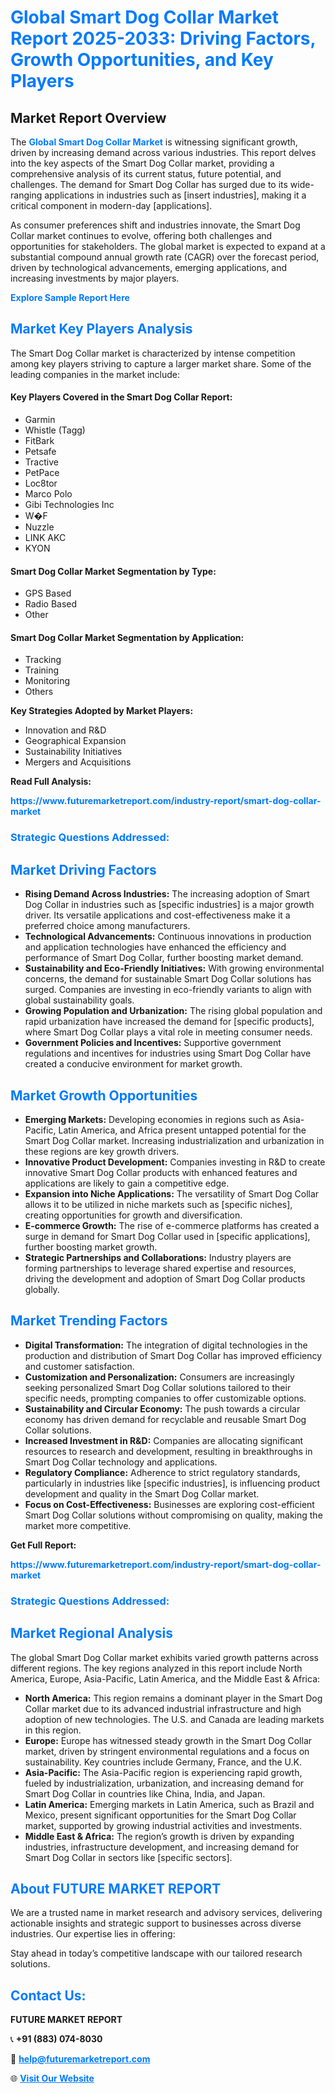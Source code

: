 <h1 style="color: #007BFF;">Global Smart Dog Collar Market Report 2025-2033: Driving Factors, Growth Opportunities, and Key Players</h1>

<section id="overview">
<h2>Market Report Overview</h2>
<p>The <a href="https://www.futuremarketreport.com/industry-report/smart-dog-collar-market" style="color: #007BFF; text-decoration: none;"><strong>Global Smart Dog Collar Market</strong></a> is witnessing significant growth, driven by increasing demand across various industries. This report delves into the key aspects of the Smart Dog Collar market, providing a comprehensive analysis of its current status, future potential, and challenges. The demand for Smart Dog Collar has surged due to its wide-ranging applications in industries such as [insert industries], making it a critical component in modern-day [applications].</p>
<p>As consumer preferences shift and industries innovate, the Smart Dog Collar market continues to evolve, offering both challenges and opportunities for stakeholders. The global market is expected to expand at a substantial compound annual growth rate (CAGR) over the forecast period, driven by technological advancements, emerging applications, and increasing investments by major players.</p>
</section>

<section id="overview">
<p><a href="https://www.futuremarketreport.com/request-sample/reportId=28683" style="color: #007BFF; text-decoration: none;"><strong>Explore Sample Report Here</strong></a></p>
</section>

<section id="key-players">
<h2 style="color: #007BFF;">Market Key Players Analysis</h2>
<p>The Smart Dog Collar market is characterized by intense competition among key players striving to capture a larger market share. Some of the leading companies in the market include:</p>
<h4>Key Players Covered in the Smart Dog Collar Report:</h4>
<ul><li>Garmin</li><li>Whistle (Tagg)</li><li>FitBark</li><li>Petsafe</li><li>Tractive</li><li>PetPace</li><li>Loc8tor</li><li>Marco Polo</li><li>Gibi Technologies Inc</li><li>W�F</li><li>Nuzzle</li><li>LINK AKC</li><li>KYON</li></ul>
<h4>Smart Dog Collar Market Segmentation by Type:</h4>
<ul><li>GPS Based</li><li>Radio Based</li><li>Other</li></ul>

<h4>Smart Dog Collar Market Segmentation by Application:</h4>
<ul><li>Tracking</li><li>Training</li><li>Monitoring</li><li>Others</li></ul>
<p><strong>Key Strategies Adopted by Market Players:</strong></p>
<ul>
<li>Innovation and R&D</li>
<li>Geographical Expansion</li>
<li>Sustainability Initiatives</li>
<li>Mergers and Acquisitions</li>
</ul>
</section>

<section>
<p><strong>Read Full Analysis: </strong></p><a href="https://www.futuremarketreport.com/industry-report/smart-dog-collar-market" style="color: #007BFF; text-decoration: none;"><strong>https://www.futuremarketreport.com/industry-report/smart-dog-collar-market</strong></a>
<h3 style="color: #007BFF;">Strategic Questions Addressed:</h3>
</section>

<section id="driving-factors">
<h2 style="color: #007BFF;">Market Driving Factors</h2>
<ul>
<li><strong>Rising Demand Across Industries:</strong> The increasing adoption of Smart Dog Collar in industries such as [specific industries] is a major growth driver. Its versatile applications and cost-effectiveness make it a preferred choice among manufacturers.</li>
<li><strong>Technological Advancements:</strong> Continuous innovations in production and application technologies have enhanced the efficiency and performance of Smart Dog Collar, further boosting market demand.</li>
<li><strong>Sustainability and Eco-Friendly Initiatives:</strong> With growing environmental concerns, the demand for sustainable Smart Dog Collar solutions has surged. Companies are investing in eco-friendly variants to align with global sustainability goals.</li>
<li><strong>Growing Population and Urbanization:</strong> The rising global population and rapid urbanization have increased the demand for [specific products], where Smart Dog Collar plays a vital role in meeting consumer needs.</li>
<li><strong>Government Policies and Incentives:</strong> Supportive government regulations and incentives for industries using Smart Dog Collar have created a conducive environment for market growth.</li>
</ul>
</section>

<section id="growth-opportunities">
<h2 style="color: #007BFF;">Market Growth Opportunities</h2>
<ul>
<li><strong>Emerging Markets:</strong> Developing economies in regions such as Asia-Pacific, Latin America, and Africa present untapped potential for the Smart Dog Collar market. Increasing industrialization and urbanization in these regions are key growth drivers.</li>
<li><strong>Innovative Product Development:</strong> Companies investing in R&D to create innovative Smart Dog Collar products with enhanced features and applications are likely to gain a competitive edge.</li>
<li><strong>Expansion into Niche Applications:</strong> The versatility of Smart Dog Collar allows it to be utilized in niche markets such as [specific niches], creating opportunities for growth and diversification.</li>
<li><strong>E-commerce Growth:</strong> The rise of e-commerce platforms has created a surge in demand for Smart Dog Collar used in [specific applications], further boosting market growth.</li>
<li><strong>Strategic Partnerships and Collaborations:</strong> Industry players are forming partnerships to leverage shared expertise and resources, driving the development and adoption of Smart Dog Collar products globally.</li>
</ul>
</section>

<section id="trending-factors">
<h2 style="color: #007BFF;">Market Trending Factors</h2>
<ul>
<li><strong>Digital Transformation:</strong> The integration of digital technologies in the production and distribution of Smart Dog Collar has improved efficiency and customer satisfaction.</li>
<li><strong>Customization and Personalization:</strong> Consumers are increasingly seeking personalized Smart Dog Collar solutions tailored to their specific needs, prompting companies to offer customizable options.</li>
<li><strong>Sustainability and Circular Economy:</strong> The push towards a circular economy has driven demand for recyclable and reusable Smart Dog Collar solutions.</li>
<li><strong>Increased Investment in R&D:</strong> Companies are allocating significant resources to research and development, resulting in breakthroughs in Smart Dog Collar technology and applications.</li>
<li><strong>Regulatory Compliance:</strong> Adherence to strict regulatory standards, particularly in industries like [specific industries], is influencing product development and quality in the Smart Dog Collar market.</li>
<li><strong>Focus on Cost-Effectiveness:</strong> Businesses are exploring cost-efficient Smart Dog Collar solutions without compromising on quality, making the market more competitive.</li>
</ul>
</section>

<section>
<p><strong>Get Full Report: </strong></p><a href="https://www.futuremarketreport.com/industry-report/smart-dog-collar-market" style="color: #007BFF; text-decoration: none;"><strong>https://www.futuremarketreport.com/industry-report/smart-dog-collar-market</strong></a>
<h3 style="color: #007BFF;">Strategic Questions Addressed:</h3>
</section>


<section id="regional-analysis">
<h2 style="color: #007BFF;">Market Regional Analysis</h2>
<p>The global Smart Dog Collar market exhibits varied growth patterns across different regions. The key regions analyzed in this report include North America, Europe, Asia-Pacific, Latin America, and the Middle East & Africa:</p>
<ul>
<li><strong>North America:</strong> This region remains a dominant player in the Smart Dog Collar market due to its advanced industrial infrastructure and high adoption of new technologies. The U.S. and Canada are leading markets in this region.</li>
<li><strong>Europe:</strong> Europe has witnessed steady growth in the Smart Dog Collar market, driven by stringent environmental regulations and a focus on sustainability. Key countries include Germany, France, and the U.K.</li>
<li><strong>Asia-Pacific:</strong> The Asia-Pacific region is experiencing rapid growth, fueled by industrialization, urbanization, and increasing demand for Smart Dog Collar in countries like China, India, and Japan.</li>
<li><strong>Latin America:</strong> Emerging markets in Latin America, such as Brazil and Mexico, present significant opportunities for the Smart Dog Collar market, supported by growing industrial activities and investments.</li>
<li><strong>Middle East & Africa:</strong> The region’s growth is driven by expanding industries, infrastructure development, and increasing demand for Smart Dog Collar in sectors like [specific sectors].</li>
</ul>
</section>

<footer>
<h2 style="color: #007BFF;">About FUTURE MARKET REPORT</h2>
<p>We are a trusted name in market research and advisory services, delivering actionable insights and strategic support to businesses across diverse industries. Our expertise lies in offering:</p>

<p>Stay ahead in today’s competitive landscape with our tailored research solutions.</p>

<h2 style="color: #007BFF;">Contact Us:</h2>
<p><strong>FUTURE MARKET REPORT</strong></p>
<p>📞 <strong>+91 (883) 074-8030</strong></p>
<p>📧 <strong><a href="mailto:help@futuremarketreport.com" style="color: #007BFF;">help@futuremarketreport.com</a></strong></p>
<p>🌐 <strong><a href="https://www.futuremarketreport.com/" style="color: #007BFF;">Visit Our Website</a></strong></p>
</footer>